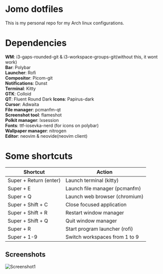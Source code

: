 
# Jomo dotfiles

This is my personal repo for my Arch linux configurations.

# Dependencies
**WM**:                i3-gaps-rounded-git & i3-workspace-groups-git(without this, it wont work)  
**Bar**:               Polybar  
**Launcher**:          Rofi  
**Compositor**:        Picom-git  
**Notifications**:     Dunst  
**Terminal**:          Kitty  
**GTK**:               Colloid  
**QT**:                Fluent Round Dark
**Icons**:             Papirus-dark  
**Cursor**:            Adwaita  
**File manager**:      pcmanfm-qt  
**Screenshot tool**:   flameshot  
**Polkit manager**:    lxsession  
**Fonts**:             ttf-iosevka-nerd (for icons on polybar)  
**Wallpaper manager**: nitrogen  
**Editor**:            neovim & neovide(neovim client)

# Some shortcuts
| Shortcut               | Action                        |
|------------------------|-------------------------------|
| Super + Return (enter) | Launch terminal (kitty)       |
| Super + E              | Launch file manager (pcmanfm) |
| Super + Q              | Launch web browser (chromium) |
| Super + Shift + C      | Close focused application     |
| Super + Shift + R      | Restart window manager        |
| Super + Shift + Q      | Quit window manager           |
| Super + R              | Start program launcher (rofi) |
| Super + 1-9            | Switch workspaces from 1 to 9 |

## Screenshots

![Screenshot1](https://cdn.discordapp.com/attachments/739162076886597715/953326286829408267/rice.png)


